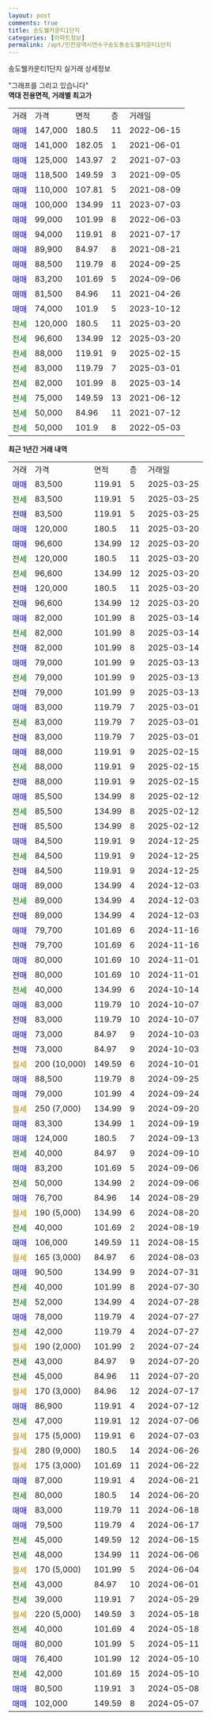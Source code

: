 ```yaml
---
layout: post
comments: true
title: 송도웰카운티1단지
categories: [아파트정보]
permalink: /apt/인천광역시연수구송도동송도웰카운티1단지
---
```


송도웰카운티1단지 실거래 상세정보

<script type="text/javascript">
  google.charts.load('current', {'packages':['line', 'corechart']});
  google.charts.setOnLoadCallback(drawChart);

  function drawChart() {
    var data = new google.visualization.DataTable();
    data.addColumn('date', '거래일');
    data.addColumn('number', "매매");
    data.addColumn('number', "전세");
    data.addColumn('number', "전매");

    data.addRows([[new Date(Date.parse("2025-03-25")), 83500, null, null], [new Date(Date.parse("2025-03-25")), null, 83500, null], [new Date(Date.parse("2025-03-25")), null, null, 83500], [new Date(Date.parse("2025-03-20")), 120000, null, null], [new Date(Date.parse("2025-03-20")), 96600, null, null], [new Date(Date.parse("2025-03-20")), null, 120000, null], [new Date(Date.parse("2025-03-20")), null, 96600, null], [new Date(Date.parse("2025-03-20")), null, null, 120000], [new Date(Date.parse("2025-03-20")), null, null, 96600], [new Date(Date.parse("2025-03-14")), 82000, null, null], [new Date(Date.parse("2025-03-14")), null, 82000, null], [new Date(Date.parse("2025-03-14")), null, null, 82000], [new Date(Date.parse("2025-03-13")), 79000, null, null], [new Date(Date.parse("2025-03-13")), null, 79000, null], [new Date(Date.parse("2025-03-13")), null, null, 79000], [new Date(Date.parse("2025-03-01")), 83000, null, null], [new Date(Date.parse("2025-03-01")), null, 83000, null], [new Date(Date.parse("2025-03-01")), null, null, 83000], [new Date(Date.parse("2025-02-15")), 88000, null, null], [new Date(Date.parse("2025-02-15")), null, 88000, null], [new Date(Date.parse("2025-02-15")), null, null, 88000], [new Date(Date.parse("2025-02-12")), 85500, null, null], [new Date(Date.parse("2025-02-12")), null, 85500, null], [new Date(Date.parse("2025-02-12")), null, null, 85500], [new Date(Date.parse("2024-12-25")), 84500, null, null], [new Date(Date.parse("2024-12-25")), null, 84500, null], [new Date(Date.parse("2024-12-25")), null, null, 84500], [new Date(Date.parse("2024-12-03")), 89000, null, null], [new Date(Date.parse("2024-12-03")), null, 89000, null], [new Date(Date.parse("2024-12-03")), null, null, 89000], [new Date(Date.parse("2024-11-16")), 79700, null, null], [new Date(Date.parse("2024-11-16")), null, null, 79700], [new Date(Date.parse("2024-11-01")), 80000, null, null], [new Date(Date.parse("2024-11-01")), null, null, 80000], [new Date(Date.parse("2024-10-14")), null, 40000, null], [new Date(Date.parse("2024-10-07")), 83000, null, null], [new Date(Date.parse("2024-10-07")), null, null, 83000], [new Date(Date.parse("2024-10-03")), 73000, null, null], [new Date(Date.parse("2024-10-03")), null, null, 73000], [new Date(Date.parse("2024-10-01")), null, null, null], [new Date(Date.parse("2024-09-25")), 88500, null, null], [new Date(Date.parse("2024-09-24")), 79000, null, null], [new Date(Date.parse("2024-09-20")), null, null, null], [new Date(Date.parse("2024-09-19")), 83300, null, null], [new Date(Date.parse("2024-09-13")), 124000, null, null], [new Date(Date.parse("2024-09-10")), null, 40000, null], [new Date(Date.parse("2024-09-06")), 83200, null, null], [new Date(Date.parse("2024-09-06")), null, 50000, null], [new Date(Date.parse("2024-08-29")), 76700, null, null], [new Date(Date.parse("2024-08-20")), null, null, null], [new Date(Date.parse("2024-08-19")), null, 40000, null], [new Date(Date.parse("2024-08-15")), 106000, null, null], [new Date(Date.parse("2024-08-03")), null, null, null], [new Date(Date.parse("2024-07-31")), 90500, null, null], [new Date(Date.parse("2024-07-30")), null, 40000, null], [new Date(Date.parse("2024-07-28")), null, 52000, null], [new Date(Date.parse("2024-07-27")), 78000, null, null], [new Date(Date.parse("2024-07-27")), null, 42000, null], [new Date(Date.parse("2024-07-24")), null, null, null], [new Date(Date.parse("2024-07-20")), null, 43000, null], [new Date(Date.parse("2024-07-20")), null, 45000, null], [new Date(Date.parse("2024-07-17")), null, null, null], [new Date(Date.parse("2024-07-12")), 86900, null, null], [new Date(Date.parse("2024-07-06")), null, 47000, null], [new Date(Date.parse("2024-07-03")), null, null, null], [new Date(Date.parse("2024-06-26")), null, null, null], [new Date(Date.parse("2024-06-22")), null, null, null], [new Date(Date.parse("2024-06-21")), 87000, null, null], [new Date(Date.parse("2024-06-20")), null, 80000, null], [new Date(Date.parse("2024-06-18")), 83000, null, null], [new Date(Date.parse("2024-06-17")), 79500, null, null], [new Date(Date.parse("2024-06-15")), null, 45000, null], [new Date(Date.parse("2024-06-06")), null, 48000, null], [new Date(Date.parse("2024-06-04")), null, null, null], [new Date(Date.parse("2024-06-01")), null, 43000, null], [new Date(Date.parse("2024-05-29")), null, 39000, null], [new Date(Date.parse("2024-05-18")), null, null, null], [new Date(Date.parse("2024-05-18")), null, 40000, null], [new Date(Date.parse("2024-05-11")), 80000, null, null], [new Date(Date.parse("2024-05-10")), 76400, null, null], [new Date(Date.parse("2024-05-10")), null, 42000, null], [new Date(Date.parse("2024-05-08")), 80500, null, null], [new Date(Date.parse("2024-05-07")), 102000, null, null]]);

    var options = {
      hAxis: {
        format: 'yyyy/MM/dd'
      },    
      lineWidth: 0,
      pointsVisible: true,    
      title: '최근 1년간 유형별 실거래가 분포',
      legend: { position: 'bottom' }
    };

    var formatter = new google.visualization.NumberFormat({pattern:'###,###'} );
    formatter.format(data, 1);
    formatter.format(data, 2);
    
    setTimeout(function() {
        var chart = new google.visualization.LineChart(document.getElementById('columnchart_material'));
        chart.draw(data, (options));
        document.getElementById('loading').style.display = 'none';
    }, 200);
  }
</script>


<div id="loading" style="z-index:20; display: block; margin-left: 0px">"그래프를 그리고 있습니다"</div>
<div id="columnchart_material" style="width: 95%; margin-left: 0px; display: block"></div>
<!-- contents start -->
<b>역대 전용면적, 거래별 최고가</b>
<table class="sortable">
    <tr>
      <td>거래</td>
      <td>가격</td>
      <td>면적</td>
      <td>층</td>
      <td>거래일</td>
    </tr>
        <tr>
          <td><a style="color: blue">매매</a></td>
          <td>147,000</td>
          <td>180.5</td>
          <td>11</td>
          <td>2022-06-15</td>
        </tr>            <tr>
          <td><a style="color: blue">매매</a></td>
          <td>141,000</td>
          <td>182.05</td>
          <td>1</td>
          <td>2021-06-01</td>
        </tr>            <tr>
          <td><a style="color: blue">매매</a></td>
          <td>125,000</td>
          <td>143.97</td>
          <td>2</td>
          <td>2021-07-03</td>
        </tr>            <tr>
          <td><a style="color: blue">매매</a></td>
          <td>118,500</td>
          <td>149.59</td>
          <td>3</td>
          <td>2021-09-05</td>
        </tr>            <tr>
          <td><a style="color: blue">매매</a></td>
          <td>110,000</td>
          <td>107.81</td>
          <td>5</td>
          <td>2021-08-09</td>
        </tr>            <tr>
          <td><a style="color: blue">매매</a></td>
          <td>100,000</td>
          <td>134.99</td>
          <td>11</td>
          <td>2023-07-03</td>
        </tr>            <tr>
          <td><a style="color: blue">매매</a></td>
          <td>99,000</td>
          <td>101.99</td>
          <td>8</td>
          <td>2022-06-03</td>
        </tr>            <tr>
          <td><a style="color: blue">매매</a></td>
          <td>94,000</td>
          <td>119.91</td>
          <td>8</td>
          <td>2021-07-17</td>
        </tr>            <tr>
          <td><a style="color: blue">매매</a></td>
          <td>89,900</td>
          <td>84.97</td>
          <td>8</td>
          <td>2021-08-21</td>
        </tr>            <tr>
          <td><a style="color: blue">매매</a></td>
          <td>88,500</td>
          <td>119.79</td>
          <td>8</td>
          <td>2024-09-25</td>
        </tr>            <tr>
          <td><a style="color: blue">매매</a></td>
          <td>83,200</td>
          <td>101.69</td>
          <td>5</td>
          <td>2024-09-06</td>
        </tr>            <tr>
          <td><a style="color: blue">매매</a></td>
          <td>81,500</td>
          <td>84.96</td>
          <td>11</td>
          <td>2021-04-26</td>
        </tr>            <tr>
          <td><a style="color: blue">매매</a></td>
          <td>74,000</td>
          <td>101.9</td>
          <td>5</td>
          <td>2023-10-12</td>
        </tr>        
        <tr>
              <td><a style="color: darkgreen">전세</a></td>
              <td>120,000</td>
              <td>180.5</td>
              <td>11</td>
              <td>2025-03-20</td>
            </tr>            <tr>
              <td><a style="color: darkgreen">전세</a></td>
              <td>96,600</td>
              <td>134.99</td>
              <td>12</td>
              <td>2025-03-20</td>
            </tr>            <tr>
              <td><a style="color: darkgreen">전세</a></td>
              <td>88,000</td>
              <td>119.91</td>
              <td>9</td>
              <td>2025-02-15</td>
            </tr>            <tr>
              <td><a style="color: darkgreen">전세</a></td>
              <td>83,000</td>
              <td>119.79</td>
              <td>7</td>
              <td>2025-03-01</td>
            </tr>            <tr>
              <td><a style="color: darkgreen">전세</a></td>
              <td>82,000</td>
              <td>101.99</td>
              <td>8</td>
              <td>2025-03-14</td>
            </tr>            <tr>
              <td><a style="color: darkgreen">전세</a></td>
              <td>75,000</td>
              <td>149.59</td>
              <td>13</td>
              <td>2021-06-12</td>
            </tr>            <tr>
              <td><a style="color: darkgreen">전세</a></td>
              <td>50,000</td>
              <td>84.96</td>
              <td>11</td>
              <td>2021-07-12</td>
            </tr>            <tr>
              <td><a style="color: darkgreen">전세</a></td>
              <td>50,000</td>
              <td>101.9</td>
              <td>8</td>
              <td>2022-05-03</td>
            </tr>        
    
</table>

<b>최근 1년간 거래 내역</b>

<table class="sortable">
    <tr>
      <td>거래</td>
      <td>가격</td>
      <td>면적</td>
      <td>층</td>
      <td>거래일</td>
    </tr>
    <tr>
      <td><a style="color: blue">매매</a></td>
      <td>83,500</td>
      <td>119.91</td>
      <td>5</td>
      <td>2025-03-25</td>
    </tr>          <tr>
      <td><a style="color: darkgreen">전세</a></td>
      <td>83,500</td>
      <td>119.91</td>
      <td>5</td>
      <td>2025-03-25</td>
    </tr>          <tr>
      <td><a style="color: darkblue">전매</a></td>
      <td>83,500</td>
      <td>119.91</td>
      <td>5</td>
      <td>2025-03-25</td>
    </tr>          <tr>
      <td><a style="color: blue">매매</a></td>
      <td>120,000</td>
      <td>180.5</td>
      <td>11</td>
      <td>2025-03-20</td>
    </tr>          <tr>
      <td><a style="color: blue">매매</a></td>
      <td>96,600</td>
      <td>134.99</td>
      <td>12</td>
      <td>2025-03-20</td>
    </tr>          <tr>
      <td><a style="color: darkgreen">전세</a></td>
      <td>120,000</td>
      <td>180.5</td>
      <td>11</td>
      <td>2025-03-20</td>
    </tr>          <tr>
      <td><a style="color: darkgreen">전세</a></td>
      <td>96,600</td>
      <td>134.99</td>
      <td>12</td>
      <td>2025-03-20</td>
    </tr>          <tr>
      <td><a style="color: darkblue">전매</a></td>
      <td>120,000</td>
      <td>180.5</td>
      <td>11</td>
      <td>2025-03-20</td>
    </tr>          <tr>
      <td><a style="color: darkblue">전매</a></td>
      <td>96,600</td>
      <td>134.99</td>
      <td>12</td>
      <td>2025-03-20</td>
    </tr>          <tr>
      <td><a style="color: blue">매매</a></td>
      <td>82,000</td>
      <td>101.99</td>
      <td>8</td>
      <td>2025-03-14</td>
    </tr>          <tr>
      <td><a style="color: darkgreen">전세</a></td>
      <td>82,000</td>
      <td>101.99</td>
      <td>8</td>
      <td>2025-03-14</td>
    </tr>          <tr>
      <td><a style="color: darkblue">전매</a></td>
      <td>82,000</td>
      <td>101.99</td>
      <td>8</td>
      <td>2025-03-14</td>
    </tr>          <tr>
      <td><a style="color: blue">매매</a></td>
      <td>79,000</td>
      <td>101.99</td>
      <td>9</td>
      <td>2025-03-13</td>
    </tr>          <tr>
      <td><a style="color: darkgreen">전세</a></td>
      <td>79,000</td>
      <td>101.99</td>
      <td>9</td>
      <td>2025-03-13</td>
    </tr>          <tr>
      <td><a style="color: darkblue">전매</a></td>
      <td>79,000</td>
      <td>101.99</td>
      <td>9</td>
      <td>2025-03-13</td>
    </tr>          <tr>
      <td><a style="color: blue">매매</a></td>
      <td>83,000</td>
      <td>119.79</td>
      <td>7</td>
      <td>2025-03-01</td>
    </tr>          <tr>
      <td><a style="color: darkgreen">전세</a></td>
      <td>83,000</td>
      <td>119.79</td>
      <td>7</td>
      <td>2025-03-01</td>
    </tr>          <tr>
      <td><a style="color: darkblue">전매</a></td>
      <td>83,000</td>
      <td>119.79</td>
      <td>7</td>
      <td>2025-03-01</td>
    </tr>          <tr>
      <td><a style="color: blue">매매</a></td>
      <td>88,000</td>
      <td>119.91</td>
      <td>9</td>
      <td>2025-02-15</td>
    </tr>          <tr>
      <td><a style="color: darkgreen">전세</a></td>
      <td>88,000</td>
      <td>119.91</td>
      <td>9</td>
      <td>2025-02-15</td>
    </tr>          <tr>
      <td><a style="color: darkblue">전매</a></td>
      <td>88,000</td>
      <td>119.91</td>
      <td>9</td>
      <td>2025-02-15</td>
    </tr>          <tr>
      <td><a style="color: blue">매매</a></td>
      <td>85,500</td>
      <td>134.99</td>
      <td>8</td>
      <td>2025-02-12</td>
    </tr>          <tr>
      <td><a style="color: darkgreen">전세</a></td>
      <td>85,500</td>
      <td>134.99</td>
      <td>8</td>
      <td>2025-02-12</td>
    </tr>          <tr>
      <td><a style="color: darkblue">전매</a></td>
      <td>85,500</td>
      <td>134.99</td>
      <td>8</td>
      <td>2025-02-12</td>
    </tr>          <tr>
      <td><a style="color: blue">매매</a></td>
      <td>84,500</td>
      <td>119.91</td>
      <td>9</td>
      <td>2024-12-25</td>
    </tr>          <tr>
      <td><a style="color: darkgreen">전세</a></td>
      <td>84,500</td>
      <td>119.91</td>
      <td>9</td>
      <td>2024-12-25</td>
    </tr>          <tr>
      <td><a style="color: darkblue">전매</a></td>
      <td>84,500</td>
      <td>119.91</td>
      <td>9</td>
      <td>2024-12-25</td>
    </tr>          <tr>
      <td><a style="color: blue">매매</a></td>
      <td>89,000</td>
      <td>134.99</td>
      <td>4</td>
      <td>2024-12-03</td>
    </tr>          <tr>
      <td><a style="color: darkgreen">전세</a></td>
      <td>89,000</td>
      <td>134.99</td>
      <td>4</td>
      <td>2024-12-03</td>
    </tr>          <tr>
      <td><a style="color: darkblue">전매</a></td>
      <td>89,000</td>
      <td>134.99</td>
      <td>4</td>
      <td>2024-12-03</td>
    </tr>          <tr>
      <td><a style="color: blue">매매</a></td>
      <td>79,700</td>
      <td>101.69</td>
      <td>6</td>
      <td>2024-11-16</td>
    </tr>          <tr>
      <td><a style="color: darkblue">전매</a></td>
      <td>79,700</td>
      <td>101.69</td>
      <td>6</td>
      <td>2024-11-16</td>
    </tr>          <tr>
      <td><a style="color: blue">매매</a></td>
      <td>80,000</td>
      <td>101.69</td>
      <td>10</td>
      <td>2024-11-01</td>
    </tr>          <tr>
      <td><a style="color: darkblue">전매</a></td>
      <td>80,000</td>
      <td>101.69</td>
      <td>10</td>
      <td>2024-11-01</td>
    </tr>          <tr>
      <td><a style="color: darkgreen">전세</a></td>
      <td>40,000</td>
      <td>134.99</td>
      <td>6</td>
      <td>2024-10-14</td>
    </tr>          <tr>
      <td><a style="color: blue">매매</a></td>
      <td>83,000</td>
      <td>119.79</td>
      <td>10</td>
      <td>2024-10-07</td>
    </tr>          <tr>
      <td><a style="color: darkblue">전매</a></td>
      <td>83,000</td>
      <td>119.79</td>
      <td>10</td>
      <td>2024-10-07</td>
    </tr>          <tr>
      <td><a style="color: blue">매매</a></td>
      <td>73,000</td>
      <td>84.97</td>
      <td>9</td>
      <td>2024-10-03</td>
    </tr>          <tr>
      <td><a style="color: darkblue">전매</a></td>
      <td>73,000</td>
      <td>84.97</td>
      <td>9</td>
      <td>2024-10-03</td>
    </tr>          <tr>
      <td><a style="color: darkgoldenrod">월세</a></td>
      <td>200 (10,000)</td>
      <td>149.59</td>
      <td>6</td>
      <td>2024-10-01</td>
    </tr>          <tr>
      <td><a style="color: blue">매매</a></td>
      <td>88,500</td>
      <td>119.79</td>
      <td>8</td>
      <td>2024-09-25</td>
    </tr>          <tr>
      <td><a style="color: blue">매매</a></td>
      <td>79,000</td>
      <td>101.99</td>
      <td>4</td>
      <td>2024-09-24</td>
    </tr>          <tr>
      <td><a style="color: darkgoldenrod">월세</a></td>
      <td>250 (7,000)</td>
      <td>134.99</td>
      <td>9</td>
      <td>2024-09-20</td>
    </tr>          <tr>
      <td><a style="color: blue">매매</a></td>
      <td>83,300</td>
      <td>134.99</td>
      <td>1</td>
      <td>2024-09-19</td>
    </tr>          <tr>
      <td><a style="color: blue">매매</a></td>
      <td>124,000</td>
      <td>180.5</td>
      <td>7</td>
      <td>2024-09-13</td>
    </tr>          <tr>
      <td><a style="color: darkgreen">전세</a></td>
      <td>40,000</td>
      <td>84.97</td>
      <td>9</td>
      <td>2024-09-10</td>
    </tr>          <tr>
      <td><a style="color: blue">매매</a></td>
      <td>83,200</td>
      <td>101.69</td>
      <td>5</td>
      <td>2024-09-06</td>
    </tr>          <tr>
      <td><a style="color: darkgreen">전세</a></td>
      <td>50,000</td>
      <td>134.99</td>
      <td>2</td>
      <td>2024-09-06</td>
    </tr>          <tr>
      <td><a style="color: blue">매매</a></td>
      <td>76,700</td>
      <td>84.96</td>
      <td>14</td>
      <td>2024-08-29</td>
    </tr>          <tr>
      <td><a style="color: darkgoldenrod">월세</a></td>
      <td>190 (5,000)</td>
      <td>134.99</td>
      <td>6</td>
      <td>2024-08-20</td>
    </tr>          <tr>
      <td><a style="color: darkgreen">전세</a></td>
      <td>40,000</td>
      <td>101.69</td>
      <td>2</td>
      <td>2024-08-19</td>
    </tr>          <tr>
      <td><a style="color: blue">매매</a></td>
      <td>106,000</td>
      <td>149.59</td>
      <td>11</td>
      <td>2024-08-15</td>
    </tr>          <tr>
      <td><a style="color: darkgoldenrod">월세</a></td>
      <td>165 (3,000)</td>
      <td>84.97</td>
      <td>6</td>
      <td>2024-08-03</td>
    </tr>          <tr>
      <td><a style="color: blue">매매</a></td>
      <td>90,500</td>
      <td>134.99</td>
      <td>9</td>
      <td>2024-07-31</td>
    </tr>          <tr>
      <td><a style="color: darkgreen">전세</a></td>
      <td>40,000</td>
      <td>101.99</td>
      <td>8</td>
      <td>2024-07-30</td>
    </tr>          <tr>
      <td><a style="color: darkgreen">전세</a></td>
      <td>52,000</td>
      <td>134.99</td>
      <td>4</td>
      <td>2024-07-28</td>
    </tr>          <tr>
      <td><a style="color: blue">매매</a></td>
      <td>78,000</td>
      <td>119.79</td>
      <td>4</td>
      <td>2024-07-27</td>
    </tr>          <tr>
      <td><a style="color: darkgreen">전세</a></td>
      <td>42,000</td>
      <td>119.79</td>
      <td>4</td>
      <td>2024-07-27</td>
    </tr>          <tr>
      <td><a style="color: darkgoldenrod">월세</a></td>
      <td>190 (2,000)</td>
      <td>101.99</td>
      <td>2</td>
      <td>2024-07-24</td>
    </tr>          <tr>
      <td><a style="color: darkgreen">전세</a></td>
      <td>43,000</td>
      <td>84.97</td>
      <td>9</td>
      <td>2024-07-20</td>
    </tr>          <tr>
      <td><a style="color: darkgreen">전세</a></td>
      <td>45,000</td>
      <td>84.96</td>
      <td>11</td>
      <td>2024-07-20</td>
    </tr>          <tr>
      <td><a style="color: darkgoldenrod">월세</a></td>
      <td>170 (3,000)</td>
      <td>84.96</td>
      <td>12</td>
      <td>2024-07-17</td>
    </tr>          <tr>
      <td><a style="color: blue">매매</a></td>
      <td>86,900</td>
      <td>119.91</td>
      <td>4</td>
      <td>2024-07-12</td>
    </tr>          <tr>
      <td><a style="color: darkgreen">전세</a></td>
      <td>47,000</td>
      <td>119.91</td>
      <td>12</td>
      <td>2024-07-06</td>
    </tr>          <tr>
      <td><a style="color: darkgoldenrod">월세</a></td>
      <td>175 (5,000)</td>
      <td>119.91</td>
      <td>6</td>
      <td>2024-07-03</td>
    </tr>          <tr>
      <td><a style="color: darkgoldenrod">월세</a></td>
      <td>280 (9,000)</td>
      <td>180.5</td>
      <td>14</td>
      <td>2024-06-26</td>
    </tr>          <tr>
      <td><a style="color: darkgoldenrod">월세</a></td>
      <td>175 (3,000)</td>
      <td>101.69</td>
      <td>11</td>
      <td>2024-06-22</td>
    </tr>          <tr>
      <td><a style="color: blue">매매</a></td>
      <td>87,000</td>
      <td>119.91</td>
      <td>4</td>
      <td>2024-06-21</td>
    </tr>          <tr>
      <td><a style="color: darkgreen">전세</a></td>
      <td>80,000</td>
      <td>180.5</td>
      <td>14</td>
      <td>2024-06-20</td>
    </tr>          <tr>
      <td><a style="color: blue">매매</a></td>
      <td>83,000</td>
      <td>119.79</td>
      <td>11</td>
      <td>2024-06-18</td>
    </tr>          <tr>
      <td><a style="color: blue">매매</a></td>
      <td>79,500</td>
      <td>119.79</td>
      <td>4</td>
      <td>2024-06-17</td>
    </tr>          <tr>
      <td><a style="color: darkgreen">전세</a></td>
      <td>45,000</td>
      <td>149.59</td>
      <td>12</td>
      <td>2024-06-15</td>
    </tr>          <tr>
      <td><a style="color: darkgreen">전세</a></td>
      <td>48,000</td>
      <td>134.99</td>
      <td>11</td>
      <td>2024-06-06</td>
    </tr>          <tr>
      <td><a style="color: darkgoldenrod">월세</a></td>
      <td>170 (5,000)</td>
      <td>101.99</td>
      <td>5</td>
      <td>2024-06-04</td>
    </tr>          <tr>
      <td><a style="color: darkgreen">전세</a></td>
      <td>43,000</td>
      <td>84.97</td>
      <td>10</td>
      <td>2024-06-01</td>
    </tr>          <tr>
      <td><a style="color: darkgreen">전세</a></td>
      <td>39,000</td>
      <td>119.91</td>
      <td>7</td>
      <td>2024-05-29</td>
    </tr>          <tr>
      <td><a style="color: darkgoldenrod">월세</a></td>
      <td>220 (5,000)</td>
      <td>149.59</td>
      <td>3</td>
      <td>2024-05-18</td>
    </tr>          <tr>
      <td><a style="color: darkgreen">전세</a></td>
      <td>40,000</td>
      <td>101.69</td>
      <td>4</td>
      <td>2024-05-18</td>
    </tr>          <tr>
      <td><a style="color: blue">매매</a></td>
      <td>80,000</td>
      <td>101.99</td>
      <td>5</td>
      <td>2024-05-11</td>
    </tr>          <tr>
      <td><a style="color: blue">매매</a></td>
      <td>76,400</td>
      <td>101.99</td>
      <td>12</td>
      <td>2024-05-10</td>
    </tr>          <tr>
      <td><a style="color: darkgreen">전세</a></td>
      <td>42,000</td>
      <td>101.69</td>
      <td>15</td>
      <td>2024-05-10</td>
    </tr>          <tr>
      <td><a style="color: blue">매매</a></td>
      <td>80,500</td>
      <td>119.91</td>
      <td>3</td>
      <td>2024-05-08</td>
    </tr>          <tr>
      <td><a style="color: blue">매매</a></td>
      <td>102,000</td>
      <td>149.59</td>
      <td>8</td>
      <td>2024-05-07</td>
    </tr>      </table>
<!-- contents end -->    

